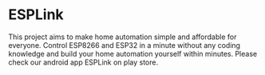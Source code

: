 # ESPLink
This project aims to make home automation simple and affordable for everyone. Control ESP8266 and ESP32 in a minute without any coding knowledge and build your home automation yourself within minutes. Please check our android app ESPLink on play store.
